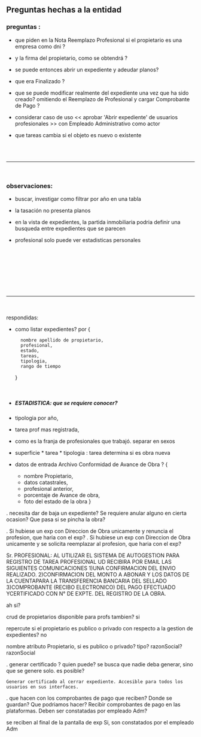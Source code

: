 

## Preguntas hechas a la entidad 



### preguntas : 

- que piden en la Nota Reemplazo Profesional si el propietario es una empresa como dni ? 
- y la firma del propietario, como se obtendrá ? 



- se puede entonces abrir un expediente y adeudar planos? 
- que era Finalizado ? 

- que se puede modificar realmente del expediente una vez que ha sido creado? omitiendo el Reemplazo de Profesional 
y cargar Comprobante de Pago ? 

- considerar caso de uso << aprobar 'Abrir expediente' de usuarios profesionales >> con Empleado Administrativo como actor 

- que tareas cambia si el objeto es nuevo o existente





<br/> <br/>

---------------------------------------------------------------------- --------------------------------------------------------------------------------------------------------------------
 <br/>


### observaciones: 

- buscar, investigar como  filtrar por año  en una tabla
- la tasación no presenta planos


- en la vista de expedientes, la partida inmobiliaria podria definir una busqueda entre expedientes que se parecen


- profesional solo puede ver estadisticas personales
 <br/>










<br/> <br/>













<br/> <br/>
------------------------------------------------------------------------------ -------------------------------------------------------------------------------------------------

<br/> <br/>
respondidas: 
 
- como listar expedientes? por {
	
		nombre apellido de propietario, 
		profesional,
		estado,
		tareas,
		tipologia,
		rango de tiempo
	} 

 <br/>

- ##### ESTADISTICA:  que se requiere conocer?

- tipologia por año,  
- tarea prof mas registrada,
- como es la franja de profesionales que trabajó. separar en sexos
- superficie * tarea * tipologia             : tarea determina si es obra nueva



- datos de entrada Archivo Conformidad de Avance de Obra  ?  {
	-	nombre Propietario,
	-	datos catastrales,
	-	profesional anterior, 
	-	porcentaje de Avance de obra,
	-	foto del estado de la obra
}



. necesita dar de baja un expediente?  Se requiere anular alguno en cierta ocasion?  Que pasa si se pincha la obra? 




. Si hubiese un exp con Direccion de Obra unicamente y renuncia el profesion, que haria con el exp? 
. Si hubiese un exp con Direccion de Obra unicamente y se solicita reemplazar al profesion, que haria con el exp? 



Sr. PROFESIONAL:
AL UTILIZAR EL SISTEMA DE AUTOGESTION PARA REGISTRO DE TAREA PROFESIONAL UD RECIBIRA POR EMAIL LAS SIGUIENTES COMUNICACIONES
	1)UNA CONFIRMACION DEL ENVIO REALIZADO.
	2)CONFIRMACION DEL MONTO A ABONAR Y LOS DATOS DE LA CUENTAPARA LA TRANSFERENCIA BANCARIA DEL SELLADO 
	3)COMPROBANTE (RECIBO ELECTRONICO) DEL PAGO EFECTUADO YCERTIFICADO CON N° DE EXPTE. DEL REGISTRO DE LA OBRA.

ah si? 




crud de propietarios disponible para profs tambien? si 

repercute si el propietario es publico o privado con respecto a la gestion de expedientes?   no

nombre atributo Propietario, si es publico o privado?       tipo? razonSocial?   razonSocial





. generar certificado ? quien puede?         se busca que nadie deba generar, sino que se genere solo. es posible? 

	Generar certificado al cerrar expediente. Accesible para todos los usuarios en sus interfaces.   





. que hacen con los comprobantes de pago que reciben? Donde se guardan? Que podriamos hacer?
	Recibir comprobantes de pago en las plataformas. Deben ser constatadas por empleado Adm?

se reciben al final de la pantalla de exp 
Si, son constatados por el empleado Adm





<br/> <br/>
</pre>